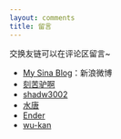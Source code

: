 ```yaml
---
layout: comments
title: 留言
---
```

交换友链可以在评论区留言~

- [My Sina Blog](https://weibo.com/u/6906400468)：新浪微博
- [刻苦驴啊](https://blog.csdn.net/D5__J9)
- [shadw3002](https://shadw3002.github.io)
- [水唐](https://yorkking.github.io)
- [Ender](https://ender-coder.github.io)
- [wu-kan](https://wu-kan.github.io/)
